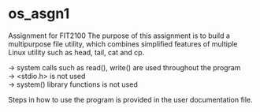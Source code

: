 # os_asgn1
Assignment for FIT2100
The purpose of this assignment is to build a multipurpose file utility, which combines simplified features of multiple Linux utility such as head, tail, cat and cp.

-> system calls such as read(), write() are used throughout the program  
-> <stdio.h> is not used  
-> system() library functions is not used  

Steps in how to use the program is provided in the user documentation file.
